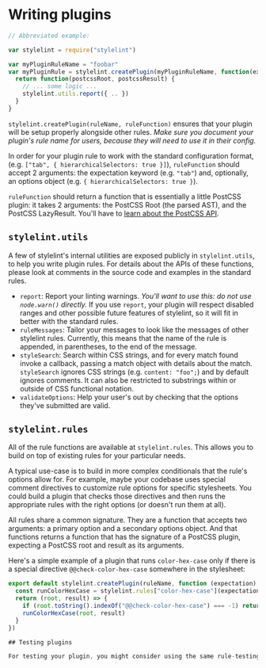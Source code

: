 # Writing plugins

```js
// Abbreviated example:

var stylelint = require("stylelint")

var myPluginRuleName = "foobar"
var myPluginRule = stylelint.createPlugin(myPluginRuleName, function(expectationKeyword, optionsObject) {
  return function(postcssRoot, postcssResult) {
    // ... some logic ...
    stylelint.utils.report({ .. })
  }
}
```

`stylelint.createPlugin(ruleName, ruleFunction)` ensures that your plugin will be setup properly alongside other rules.
*Make sure you document your plugin's rule name for users, because they will need to use it in their config.*

In order for your plugin rule to work with the standard configuration format, (e.g. `["tab", { hierarchicalSelectors: true }]`), `ruleFunction` should accept 2 arguments: the expectation keyword (e.g. `"tab"`) and, optionally, an options object (e.g. `{ hierarchicalSelectors: true }`).

`ruleFunction` should return a function that is essentially a little PostCSS plugin: it takes 2 arguments: the PostCSS Root (the parsed AST), and the PostCSS LazyResult.
You'll have to [learn about the PostCSS API](https://github.com/postcss/postcss/blob/master/docs/api.md).

## `stylelint.utils`

A few of stylelint's internal utilities are exposed publicly in `stylelint.utils`, to help you write plugin rules.
For details about the APIs of these functions, please look at comments in the source code and examples in the standard rules.

- `report`: Report your linting warnings. *You'll want to use this: do not use `node.warn()` directly.* If you use `report`,
your plugin will respect disabled ranges and other possible future features of stylelint, so it will fit in better with the standard rules.
- `ruleMessages`: Tailor your messages to look like the messages of other stylelint rules. Currently, this means that the name of the rule is appended, in parentheses, to the end of the message.
- `styleSearch`: Search within CSS strings, and for every match found invoke a callback, passing a match object with details about the match. `styleSearch` ignores CSS strings (e.g. `content: "foo";`) and by default ignores comments. It can also be restricted to substrings within or outside of CSS functional notation.
- `validateOptions`: Help your user's out by checking that the options they've submitted are valid.

## `stylelint.rules`

All of the rule functions are available at `stylelint.rules`. This allows you to build on top of existing rules for your particular needs.

A typical use-case is to build in more complex conditionals that the rule's options allow for. For example, maybe your codebase uses special comment directives to customize rule options for specific stylesheets. You could build a plugin that checks those directives and then runs the appropriate rules with the right options (or doesn't run them at all).

All rules share a common signature. They are a function that accepts two arguments: a primary option and a secondary options object. And that functions returns a function that has the signature of a PostCSS plugin, expecting a PostCSS root and result as its arguments.

Here's a simple example of a plugin that runs `color-hex-case` only if there is a special directive `@@check-color-hex-case` somewhere in the stylesheet:

```js
export default stylelint.createPlugin(ruleName, function (expectation) {
  const runColorHexCase = stylelint.rules["color-hex-case"](expectation)
  return (root, result) => {
    if (root.toString().indexOf("@@check-color-hex-case") === -1) return
    runColorHexCase(root, result)
  }
})

## Testing plugins

For testing your plugin, you might consider using the same rule-testing function that stylelint uses internally: [`stylelint-rule-tester`](https://github.com/stylelint/stylelint-rule-tester).
